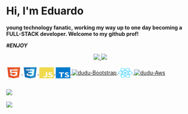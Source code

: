 <h1><b>Hi, I'm Eduardo</h1>  

<p>young technology fanatic, working my way up to one day becoming a FULL-STACK developer. Welcome to my github prof!</b></p>

<i><b>#ENJOY</b></i>
<!-- se você está vendo isso, parabéns... Agora, me faça um desafio :) -->
<div align="center">
  <a href="https://github.com/dudu148877">
  <img height="165em" src="https://github-readme-stats.vercel.app/api?username=eduardo&show_icons=true&theme=vision-friendly-dark&include_all_commits=true&count_private=true"/>
  <img height="165em" src="https://github-readme-stats.vercel.app/api/top-langs/?username=eduardo&layout=compact&langs_count=7&theme=vision-friendly-dark"/>
</div>

<div style="display: inline_block"><br>
  <img align="center" alt="dudu-HTML" height="30" width="40" src="https://raw.githubusercontent.com/devicons/devicon/master/icons/html5/html5-original.svg">
  <img align="center" alt="dudu-CSS" height="30" width="40" src="https://raw.githubusercontent.com/devicons/devicon/master/icons/css3/css3-original.svg">
  <img align="center" alt="dudu-Js" height="30" width="40" src="https://raw.githubusercontent.com/devicons/devicon/master/icons/javascript/javascript-plain.svg">
  <img align="center" alt="dudu-Ts" height="30" width="40" src="https://raw.githubusercontent.com/devicons/devicon/master/icons/typescript/typescript-plain.svg">
  <img align="center" alt="dudu-Bootstrap" height="30" width="40" src="https://cdn.jsdelivr.net/gh/devicons/devicon/icons/bootstrap/bootstrap-original.svg">
  <img align="center" alt="dudu-React" height="30" width="40" src="https://raw.githubusercontent.com/devicons/devicon/master/icons/react/react-original.svg">
  <img align="center" alt="dudu-Aws" height="30" width="40" src="https://cdn.jsdelivr.net/gh/devicons/devicon/icons/amazonwebservices/amazonwebservices-original.svg">  </div>
  
  ##
  
<div>
<a href="https://www.linkedin.com/in/duduxzl/" target="_blank"><img src="https://img.shields.io/badge/-LinkedIn-%230077B5?style=for-the-badge&logo=linkedin&logoColor=white" target="_blank"></a> 

<a href = "https://mail.google.com/mail/u/0/#inbox?compose=GTvVlcRzDQkNCkQJHstmbmpqCcDcnDfRWkLdnVDDrjrJphQxNCjjhghVfVmPpGxHnCBZPgCFpMzlZ"><img src="https://img.shields.io/badge/-Gmail-%23333?style=for-the-badge&logo=gmail&logoColor=white" target="_blank"></a>
</div>


